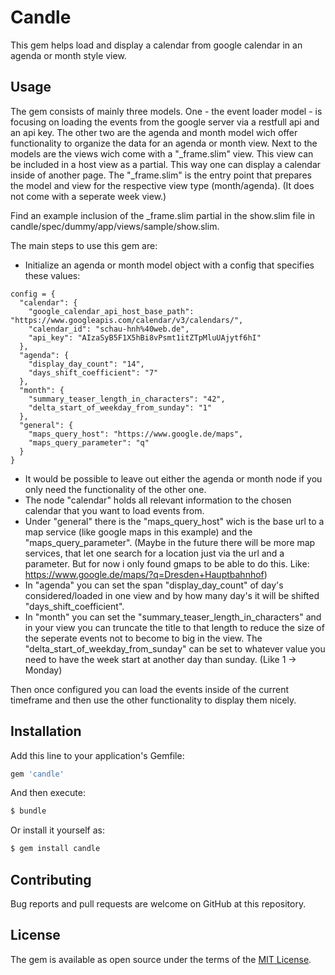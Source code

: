 # Candle

This gem helps load and display a calendar from google calendar in an agenda or month style view.

## Usage

The gem consists of mainly three models. One - the event loader model - is focusing on loading the events from the google server via a restfull api and an api key. The other two are the agenda and month model wich offer functionality to organize the data for an agenda or month view. Next to the models are the views wich come with a "_frame.slim" view. This view can be included in a host view as a partial. This way one can display a calendar inside of another page. The "_frame.slim" is the entry point that prepares the model and view for the respective view type (month/agenda). (It does not come with a seperate week view.)

Find an example inclusion of the _frame.slim partial in the show.slim file in candle/spec/dummy/app/views/sample/show.slim.

The main steps to use this gem are:
- Initialize an agenda or month model object with a config that specifies these values:

````
config = {
  "calendar": {
    "google_calendar_api_host_base_path": "https://www.googleapis.com/calendar/v3/calendars/",
    "calendar_id": "schau-hnh%40web.de",
    "api_key": "AIzaSyB5F1X5hBi8vPsmt1itZTpMluUAjytf6hI"
  },
  "agenda": {
    "display_day_count": "14",
    "days_shift_coefficient": "7"
  },
  "month": {
    "summary_teaser_length_in_characters": "42",
    "delta_start_of_weekday_from_sunday": "1"
  },
  "general": {
    "maps_query_host": "https://www.google.de/maps",
    "maps_query_parameter": "q"
  }
}
````

- It would be possible to leave out either the agenda or month node if you only need the functionality of the other one.
- The node "calendar" holds all relevant information to the chosen calendar that you want to load events from.
- Under "general" there is the "maps_query_host" wich is the base url to a map service (like google maps in this example) and the "maps_query_parameter". (Maybe in the future there will be more map services, that let one search for a location just via the url and a parameter. But for now i only found gmaps to be able to do this. Like: https://www.google.de/maps/?q=Dresden+Hauptbahnhof)
- In "agenda" you can set the span "display_day_count" of day's considered/loaded in one view and by how many day's it will be shifted "days_shift_coefficient".
- In "month" you can set the "summary_teaser_length_in_characters" and in your view you can truncate the title to that length to reduce the size of the seperate events not to become to big in the view. The "delta_start_of_weekday_from_sunday" can be set to whatever value you need to have the week start at another day than sunday. (Like 1 -> Monday)

Then once configured you can load the events inside of the current timeframe and then use the other functionality to display them nicely.

## Installation

Add this line to your application's Gemfile:

```ruby
gem 'candle'
```

And then execute:
```bash
$ bundle
```

Or install it yourself as:
```bash
$ gem install candle
```

## Contributing

Bug reports and pull requests are welcome on GitHub at this repository.

## License

The gem is available as open source under the terms of the [MIT License](https://opensource.org/licenses/MIT).
